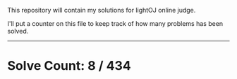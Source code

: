This repository will contain my solutions for lightOJ online judge.

I'll put a counter on this file to keep track of how many problems has been solved.

---
# Solve Count: 8 / 434
